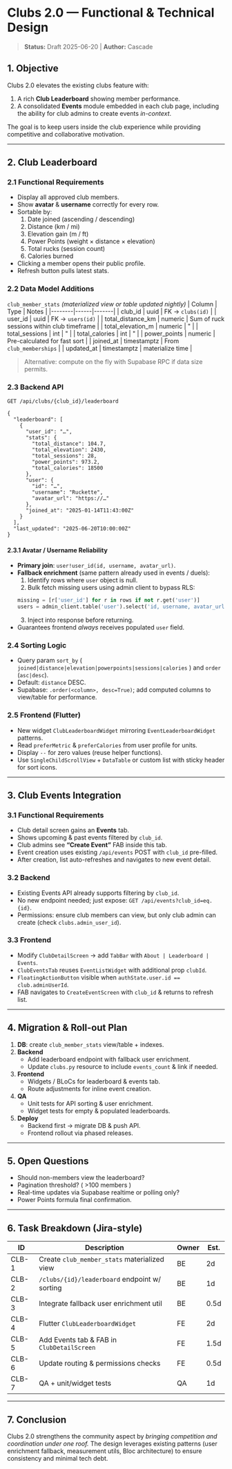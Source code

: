 # Clubs 2.0 — Functional & Technical Design

> **Status:** Draft 2025-06-20   |   **Author:** Cascade

## 1. Objective
Clubs 2.0 elevates the existing clubs feature with:

1. A rich **Club Leaderboard** showing member performance.
2. A consolidated **Events** module embedded in each club page, including the ability for club admins to create events *in-context*.

The goal is to keep users inside the club experience while providing competitive and collaborative motivation.

---

## 2. Club Leaderboard
### 2.1 Functional Requirements
* Display all approved club members.
* Show **avatar** & **username** correctly for every row.
* Sortable by:
  1. Date joined (ascending / descending)
  2. Distance (km / mi)
  3. Elevation gain (m / ft)
  4. Power Points (weight × distance × elevation)
  5. Total rucks (session count)
  6. Calories burned
* Clicking a member opens their public profile.
* Refresh button pulls latest stats.

### 2.2 Data Model Additions
`club_member_stats` *(materialized view or table updated nightly)*
| Column | Type | Notes |
|--------|------|-------|
| club_id | uuid | FK → `clubs(id)` |
| user_id | uuid | FK → `users(id)` |
| total_distance_km | numeric | Sum of ruck sessions within club timeframe |
| total_elevation_m | numeric |  "  |
| total_sessions | int |  "  |
| total_calories | int |  "  |
| power_points | numeric | Pre-calculated for fast sort |
| joined_at | timestamptz | From `club_memberships` |
| updated_at | timestamptz | materialize time |

> Alternative: compute on the fly with Supabase RPC if data size permits.

### 2.3 Backend API
`GET /api/clubs/{club_id}/leaderboard`
```jsonc
{
  "leaderboard": [
    {
      "user_id": "…",
      "stats": {
        "total_distance": 104.7,
        "total_elevation": 2430,
        "total_sessions": 28,
        "power_points": 973.2,
        "total_calories": 18500
      },
      "user": {
        "id": "…",
        "username": "Ruckette",
        "avatar_url": "https://…"
      },
      "joined_at": "2025-01-14T11:43:00Z"
    }
  ],
  "last_updated": "2025-06-20T10:00:00Z"
}
```

#### 2.3.1 Avatar / Username Reliability
* **Primary join**: `user!user_id(id, username, avatar_url)`.
* **Fallback enrichment** (same pattern already used in events / duels):
  1. Identify rows where `user` object is null.
  2. Bulk fetch missing users using admin client to bypass RLS:
  ```python
  missing = [r['user_id'] for r in rows if not r.get('user')]
  users = admin_client.table('user').select('id, username, avatar_url').in_('id', missing).execute()
  ```
  3. Inject into response before returning.
* Guarantees frontend *always* receives populated `user` field.

### 2.4 Sorting Logic
* Query param `sort_by` ( `joined|distance|elevation|powerpoints|sessions|calories` ) and `order` (`asc|desc`).
* Default: `distance` DESC.
* Supabase: `.order(<column>, desc=True)`; add computed columns to view/table for performance.

### 2.5 Frontend (Flutter)
* New widget `ClubLeaderboardWidget` mirroring `EventLeaderboardWidget` patterns.
* Read `preferMetric` & `preferCalories` from user profile for units.
* Display `--` for zero values (reuse helper functions).
* Use `SingleChildScrollView` + `DataTable` or custom list with sticky header for sort icons.

---

## 3. Club Events Integration
### 3.1 Functional Requirements
* Club detail screen gains an **Events** tab.
* Shows upcoming & past events filtered by `club_id`.
* Club admins see **“Create Event”** FAB inside this tab.
* Event creation uses existing `/api/events` POST with `club_id` pre-filled.
* After creation, list auto-refreshes and navigates to new event detail.

### 3.2 Backend
* Existing Events API already supports filtering by `club_id`.
* No new endpoint needed; just expose: `GET /api/events?club_id=eq.{id}`.
* Permissions: ensure club members can view, but only club admin can create (check `clubs.admin_user_id`).

### 3.3 Frontend
* Modify `ClubDetailScreen` → add `TabBar` with `About | Leaderboard | Events`.
* `ClubEventsTab` reuses `EventListWidget` with additional prop `clubId`.
* `FloatingActionButton` visible when `authState.user.id == club.adminUserId`.
* FAB navigates to `CreateEventScreen` with `club_id` & returns to refresh list.

---

## 4. Migration & Roll-out Plan
1. **DB**: create `club_member_stats` view/table + indexes.
2. **Backend**
   * Add leaderboard endpoint with fallback user enrichment.
   * Update `clubs.py` resource to include `events_count` & link if needed.
3. **Frontend**
   * Widgets / BLoCs for leaderboard & events tab.
   * Route adjustments for inline event creation.
4. **QA**
   * Unit tests for API sorting & user enrichment.
   * Widget tests for empty & populated leaderboards.
5. **Deploy**
   * Backend first → migrate DB & push API.
   * Frontend rollout via phased releases.

---

## 5. Open Questions
* Should non-members view the leaderboard?
* Pagination threshold? ( >100 members )
* Real-time updates via Supabase realtime or polling only?
* Power Points formula final confirmation.

---

## 6. Task Breakdown (Jira-style)
| ID | Description | Owner | Est. |
|----|-------------|-------|------|
| CLB-1 | Create `club_member_stats` materialized view | BE | 2d |
| CLB-2 | `/clubs/{id}/leaderboard` endpoint w/ sorting | BE | 1d |
| CLB-3 | Integrate fallback user enrichment util | BE | 0.5d |
| CLB-4 | Flutter `ClubLeaderboardWidget` | FE | 2d |
| CLB-5 | Add Events tab & FAB in `ClubDetailScreen` | FE | 1.5d |
| CLB-6 | Update routing & permissions checks | FE | 0.5d |
| CLB-7 | QA + unit/widget tests | QA | 1d |

---

## 7. Conclusion
Clubs 2.0 strengthens the community aspect by *bringing competition and coordination under one roof.* The design leverages existing patterns (user enrichment fallback, measurement utils, Bloc architecture) to ensure consistency and minimal tech debt.
